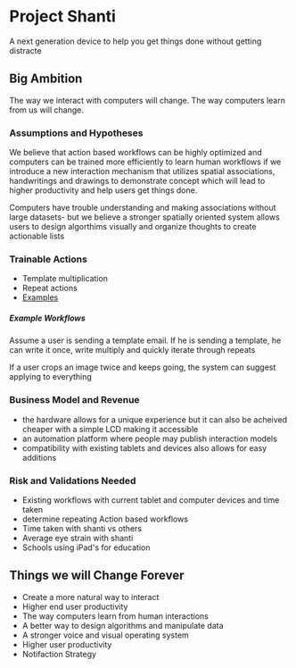 # Project Shanti 
A next generation device to help you get things done without getting distracte

## Big Ambition

The way we interact with computers will change. The way computers learn from us will change.

### Assumptions and Hypotheses
We believe that action based workflows can be highly optimized and computers can be trained more efficiently to learn human workflows if we introduce a new interaction mechanism that utilizes spatial associations, handwritings and drawings to demonstrate concept which will lead to higher productivity and help users get things done.

Computers have trouble understanding and making associations without large datasets- but we believe a stronger spatially oriented system allows users to design algorthims visually and organize thoughts to create actionable lists

### Trainable Actions

- Template multiplication
- Repeat actions 
- [Examples](https://www.google.com/amp/s/lifehacker.com/automate-just-about-anything-on-your-windows-pc-no-cod-5669762/amp)

##### Example Workflows

Assume a user is sending a template email. If he is sending a template, he can write it once, write multiply and quickly iterate through repeats

If a user crops an image twice and keeps going, the system can suggest applying to everything 

### Business Model and Revenue
- the hardware allows for a unique experience but it can also be acheived cheaper with a simple LCD making it accessible 
- an automation platform where people may publish interaction models
- compatibility with existing tablets and devices also allows for easy additions

### Risk and Validations Needed
- Existing workflows with current tablet and computer devices and time taken
- determine repeating Action based workflows
- Time taken with shanti vs others
- Average eye strain with shanti
- Schools using iPad's for education

## Things we will Change Forever
- Create a more natural way to interact
- Higher end user productivity
- The way computers learn from human interactions
- A better way to design algorithms and manipulate data
- A stronger voice and visual operating system
- Higher user productivity
- Notifaction Strategy 


